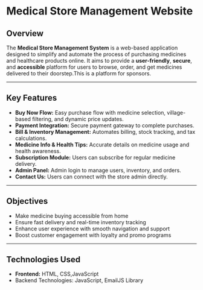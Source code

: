 <h1>Medical Store Management Website</h1>

<h2>Overview</h2>
<p>
  The <strong>Medical Store Management System</strong> is a web-based application designed to simplify and automate 
  the process of purchasing medicines and healthcare products online. It aims to provide a 
  <strong>user-friendly</strong>, <strong>secure</strong>, and <strong>accessible</strong> platform for users to browse, order, 
  and get medicines delivered to their doorstep.This is a platform for sponsors.
</p>

<hr>

<h2>Key Features</h2>
<ul>
  <li><strong>Buy Now Flow:</strong> Easy purchase flow with medicine selection, village-based filtering, and dynamic price updates.</li>
  <li><strong>Payment Integration:</strong> Secure payment gateway to complete purchases.</li>
  <li><strong>Bill & Inventory Management:</strong> Automates billing, stock tracking, and tax calculations.</li>
  <li><strong>Medicine Info & Health Tips:</strong> Accurate details on medicine usage and health awareness.</li>
  <li><strong>Subscription Module:</strong> Users can subscribe for regular medicine delivery.</li>
  <li><strong>Admin Panel:</strong> Admin login to manage users, inventory, and orders.</li>
  <li><strong>Contact Us:</strong> Users can connect with the store admin directly.</li>
</ul>

<hr>

<h2>Objectives</h2>
<ul>
  <li>Make medicine buying accessible from home</li>
  <li>Ensure fast delivery and real-time inventory tracking</li>
  <li>Enhance user experience with smooth navigation and support</li>
  <li>Boost customer engagement with loyalty and promo programs</li>
</ul>

<hr>

<h2>Technologies Used</h2>
<ul>
  <li><strong>Frontend:</strong> HTML, CSS,JavaScript</li>
  <li>Backend Technologies: JavaScript, EmailJS Library</li>
